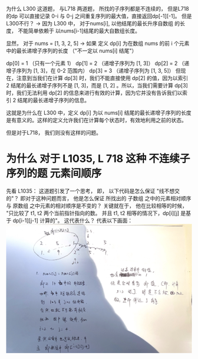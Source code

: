 为什么 L300 这道题， 与L718 两道题， 所找的子序列都是不连续的， 但是L718 的dp 可以直接记录 0-i 与 0-j
之间重复序列的最大值，直接返回dp[-1][-1]。
但是 L300不行？ -> 因为 L300 中， 对于nums[i], 以他结尾的最长升序自数组 的长度， 不能简单依赖于 以nums[i-1]结尾的最大自数组长度。

显然， 对于 nums = [1, 3, 2, 5] -> 如果 定义 dp[i] 为在数组 nums 的前 i 个元素中的最长递增子序列的长度 （"不一定以 nums[i]
结尾"）

dp[0] = 1 （只有一个元素 1）
dp[1] = 2 （递增子序列为 [1, 3]）
dp[2] = 2 （递增子序列为 [1, 3]，在 0-2 范围内）
dp[3] = 3 （递增子序列为 [1, 3, 5]）
但现在，注意到当我们在计算 dp[3] 时，我们不能直接使用 dp[2] 的值，因为以索引 2 结尾的最长递增子序列不是 [1, 3]，而是 [1, 2]
。所以，当我们需要计算 dp[3] 时，我们无法利用 dp[2] 的信息来进行有效的计算，因为它并没有告诉我们以索引 2 结尾的最长递增子序列的信息。

这就是为什么在 L300 中，定义 dp[i] 为以 nums[i] 结尾的最长递增子序列的长度是有意义的。这样的定义允许我们在计算每个状态时，有效地利用之前的状态。

但是对于L718， 我们则没有这样的问题。

# 为什么 对于 L1035, L 718 这种 不连续子序列的题 元素间顺序

先看 L1035：
这道题引发了一个思考， 即， 以下代码是怎么保证 "线不想交的"？ 即对于这种问题而言， 他是怎么保证 所找出的 子数组 之中的元素相对顺序
与 原数组 之中元素的相对顺序是不变的？
关键就在于， 他在比较相等的时候， "只比较了 t1, t2 两个当前指针指向的数。 并且 t1, t2 相等的情况下，dp[i][j] 是基于
dp[i-1][j-1] 计算的"。
这代表什么？ 代表以下画面：
![img.png](img.png)